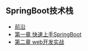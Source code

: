 ## SpringBoot技术栈
* [前沿](README.md)
* [第一章 快速上手SpringBoot](01.快速上手SpringBoot/快速上手SpringBoot.md)
* [第二章 web开发实战](02.web开发实战/web开发实战.md)